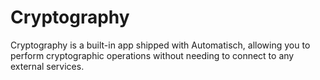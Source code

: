 # Cryptography

Cryptography is a built-in app shipped with Automatisch, allowing you to perform cryptographic operations without needing to connect to any external services.
